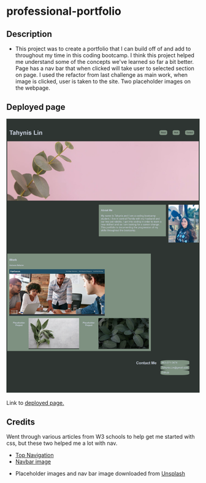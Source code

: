 # professional-portfolio

## Description

- This project was to create a portfolio that I can build off of and add to throughout my time in this coding bootcamp. I think this project helped me understand some of the concepts we've learned so far a bit better. Page has a nav bar that when clicked will take user to selected section on page. I used the refactor from last challenge as main work, when image is clicked, user is taken to the site. Two placeholder images on the webpage.

## Deployed page
![screenshot](assets/images/screenshot2.png)

Link to <a href="https://ruledbysaturn.github.io/professional-portfolio/">deployed page.</a>


## Credits
Went through various articles from W3 schools to help get me started with css, but these two helped me a lot with nav.
<ul>
    <li><a href="https://www.w3schools.com/howto/howto_js_topnav.asp">Top Navigation</a></li>
    <li><a href="https://www.w3schools.com/howto/howto_css_navbar_image.asp">Navbar image</a><li>

Placeholder images and nav bar image downloaded from <a href="https://unsplash.com">Unsplash</a>